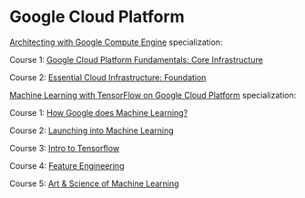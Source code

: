 # Google Cloud Platform

[Architecting with Google Compute Engine](https://www.coursera.org/specializations/gcp-architecture) specialization:

Course 1: [Google Cloud Platform Fundamentals: Core Infrastructure](https://github.com/FazeelUsmani/Google-Cloud-Platform/tree/master/Week%201)

Course 2: [Essential Cloud Infrastructure: Foundation](https://github.com/FazeelUsmani/Google-Cloud-Platform/tree/master/2%20Essential%20Cloud%20Infrastructure:%20Foundation)


[Machine Learning with TensorFlow on Google Cloud Platform](https://www.coursera.org/specializations/machine-learning-tensorflow-gcp) specialization: 

Course 1: [How Google does Machine Learning?](https://github.com/FazeelUsmani/Google-Cloud-Platform/tree/master/%5BML-1%5D%20How%20Google%20Does%20Machine%20Learning)

Course 2: [Launching into Machine Learning](https://www.coursera.org/learn/launching-machine-learning/home/welcome)

Course 3: [Intro to Tensorflow](https://www.coursera.org/learn/intro-tensorflow?specialization=machine-learning-tensorflow-gcp)

Course 4: [Feature Engineering](https://www.coursera.org/learn/feature-engineering?specialization=machine-learning-tensorflow-gcp)

Course 5: [Art & Science of Machine Learning](https://www.coursera.org/learn/art-science-ml)
